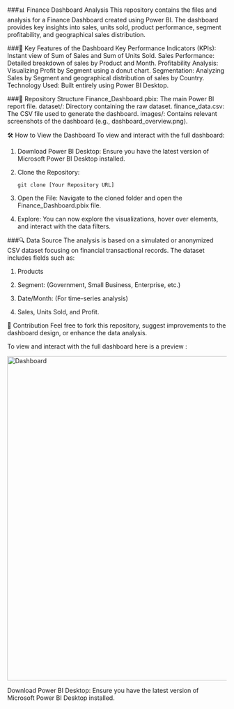  ###📊 Finance Dashboard Analysis
     This repository contains the files and analysis for a Finance Dashboard created using Power BI. The dashboard provides key insights into sales, units sold, product performance, segment profitability, and 
     geographical sales distribution.

###🌟 Key Features of the Dashboard
       Key Performance Indicators (KPIs): Instant view of Sum of Sales and Sum of Units Sold.
       Sales Performance: Detailed breakdown of sales by Product and Month.
       Profitability Analysis: Visualizing Profit by Segment using a donut chart.
       Segmentation: Analyzing Sales by Segment and geographical distribution of sales by Country.
       Technology Used: Built entirely using Power BI Desktop.
      

###📁 Repository Structure
       Finance_Dashboard.pbix: The main Power BI report file.
       dataset/: Directory containing the raw dataset.
       finance_data.csv: The CSV file used to generate the dashboard.
       images/: Contains relevant screenshots of the dashboard (e.g., dashboard_overview.png).    

🛠️ How to View the Dashboard
  To view and interact with the full dashboard:

   1. Download Power BI Desktop: Ensure you have the latest version of Microsoft Power BI Desktop installed.

   2. Clone the Repository:

          git clone [Your Repository URL]

   3. Open the File: Navigate to the cloned folder and open the Finance_Dashboard.pbix file.

   4. Explore: You can now explore the visualizations, hover over elements, and interact with the data filters.

###🔍 Data Source
  The analysis is based on a simulated or anonymized CSV dataset focusing on financial transactional records. The dataset includes fields such as:

 1. Products

 2. Segment: (Government, Small Business, Enterprise, etc.)

 3. Date/Month: (For time-series analysis)

 4. Sales, Units Sold, and Profit.

🤝 Contribution
Feel free to fork this repository, suggest improvements to the dashboard design, or enhance the data analysis.

To view and interact with the full dashboard here is a preview :

   <img width="1330" height="743" alt="Dashboard" src="https://github.com/user-attachments/assets/e5ba6b86-e6c9-4096-89a1-931961a2f3e1" />



Download Power BI Desktop: Ensure you have the latest version of Microsoft Power BI Desktop installed.
